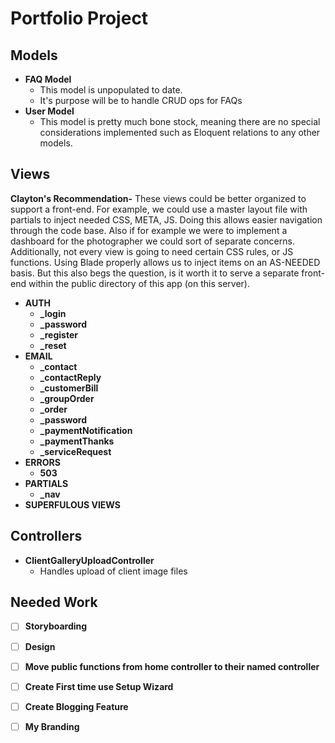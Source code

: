 # Portfolio Project

## Models
- **FAQ Model**
    - This model is unpopulated to date.
    - It's purpose will be to handle CRUD ops for FAQs
- **User Model**
    - This model is pretty much bone stock, meaning there are no special considerations implemented such as Eloquent relations to any other models.

## Views
**Clayton's Recommendation-** These views could be better organized to support a front-end. For example, we could use a master layout file with partials to inject needed CSS, META, JS. Doing this allows easier navigation through the code base. Also if for example we were to implement a dashboard for the photographer we could sort of separate concerns. Additionally, not every view is going to need certain CSS rules, or JS functions. Using Blade properly allows us to inject items on an AS-NEEDED basis. But this also begs the question, is it worth it to serve a separate front-end within the public directory of this app (on this server).

- **AUTH**
  - **_login**
  - **_password**
  - **_register**
  - **_reset**
- **EMAIL**
  - **_contact**
  - **_contactReply**
  - **_customerBill**
  - **_groupOrder**
  - **_order**
  - **_password**
  - **_paymentNotification**
  - **_paymentThanks**
  - **_serviceRequest**
- **ERRORS**
  - **503**
- **PARTIALS**
  - **_nav**
- **SUPERFULOUS VIEWS** 

## Controllers

- **ClientGalleryUploadController**
    - Handles upload of client image files
    
    
    
## Needed Work
- [ ] **Storyboarding**

- [ ] **Design** 

- [ ] **Move public functions from home controller to their named controller**
   
- [ ] **Create First time use Setup Wizard**
   
- [ ] **Create Blogging Feature**
   
- [ ] **My Branding**
